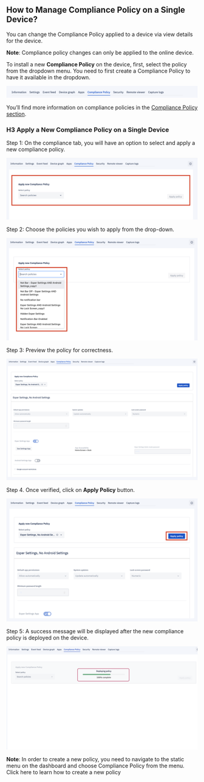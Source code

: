 ## How to Manage Compliance Policy on a Single Device?

You can change the Compliance Policy applied to a device via view details for the device.

  

**Note**: Compliance policy changes can only be applied to the online device.

  

To install a new **Compliance Policy** on the device, first, select the policy from the dropdown menu. You need to first create a Compliance Policy to have it available in the dropdown.

  

![](./images/compliancedevice/121_Groups_devices_details_screen_tab_bar_complaince_policy.png)

  

You’ll find more information on compliance policies in the  [Compliance Policy section](https://docs.esper.io/home/console.html#compliance-policy-tab).

  

### H3 Apply a New Compliance Policy on a Single Device

  

Step 1: On the compliance tab, you will have an option to select and apply a new compliance policy.

  

![](./images/compliancedevice/122_Groups_devices_details_screen_complaince_policy_apply_new.png)

  

Step 2: Choose the policies you wish to apply from the drop-down.

  

![](./images/compliancedevice/123_Groups_devices_details_screen_complaince_policy_apply_new_policy_list.png)

  

Step 3: Preview the policy for correctness.

  

![](./images/compliancedevice/124_Groups_devices_details_screen_complaince_policy_apply_new_policy_preview.png)

  
  

Step 4. Once verified, click on **Apply Policy** button.

  

![](./images/compliancedevice/125_Groups_devices_details_screen_complaince_policy_apply_new_policy_apply_button.png)

  
  
  
  

Step 5: A success message will be displayed after the new compliance policy is deployed on the device.

  

![](./images/compliancedevice/126_Groups_devices_details_screen_complaince_policy_apply_new_policy_apply_status.png)
  
  

**Note**: In order to create a new policy, you need to navigate to the static menu on the dashboard and choose Compliance Policy from the menu.  Click here to learn how to create a new policy